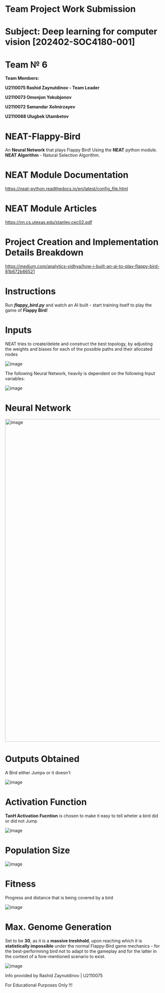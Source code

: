 # Team Project Work Submission

# Subject: Deep learning for computer vision [202402-SOC4180-001]

# Team № 6
**Team Members:**

**U2110075 Rashid Zaynutdinov - Team Leader**

**U2110073 Omonjon Yokubjonov**

**U2110072 Samandar Xolmirzayev**

**U2110068 Ulugbek Utambetov**

# NEAT-Flappy-Bird
An **Neural Network** that plays Flappy Bird! Using the **NEAT** python module. **NEAT Algorithm** - Natural Selection Algorithm.

# NEAT Module Documentation
https://neat-python.readthedocs.io/en/latest/config_file.html

# NEAT Module Articles
https://nn.cs.utexas.edu/stanley.cec02.pdf

# Project Creation and Implementation Details Breakdown

https://medium.com/analytics-vidhya/how-i-built-an-ai-to-play-flappy-bird-81b672b66521

# Instructions
Run ***flappy_bird.py*** and watch an AI built - start training itself to play the game of **Flappy Bird**!

# Inputs
NEAT tries to create/delete and construct the best topology, by adjusting the weights and biases for each of the possible paths and their allocated nodes

![image](https://github.com/user-attachments/assets/4806be22-f32f-43fc-8d2c-5384169fca8e)

The following Neural Network, heavily is dependent on the following Input variables:

![image](https://github.com/user-attachments/assets/cb384d65-4766-4889-833c-78d7d0a31f73)

# Neural Network

<img width="1048" alt="image" src="https://github.com/user-attachments/assets/a47500cd-a316-4de9-b827-890a062d5bf9">


# Outputs Obtained

A Bird either Jumps or it doesn't

![image](https://github.com/user-attachments/assets/63c89f4d-1e21-4572-88f5-ce594720e204)

# Activation Function

**TanH Activation Fucntion** is chosen to make it easy to tell wheter a bird did or did not Jump

![image](https://github.com/user-attachments/assets/5dac3561-839b-406e-ad38-4feff7eb037f)

# Population Size

![image](https://github.com/user-attachments/assets/43171f69-345e-4341-b1f9-ce317e30a89e)

# Fitness

Progress and distance that is being covered by a bird 

![image](https://github.com/user-attachments/assets/1c6df739-afab-46c9-beec-e06c9f16202a)


# Max. Genome Generation
Set to be **30**, as it is a **massive treshhold**, upon reaching which it is **statistically impossible** under the normal Flappy-Bird game mechanics - for the best-performning bird not to adapt to the gameplay and for the latter in the context of a fore-mentioned scenario to exist.

![image](https://github.com/user-attachments/assets/ad82bedb-3d10-48d1-9df4-cc06c8252b48)



Info provided by Rashid Zaynutdinov | U2110075


For Educational Purposes Only !!!
